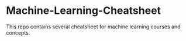 # Machine-Learning-Cheatsheet
This repo contains several cheatsheet for machine learning courses and concepts.
